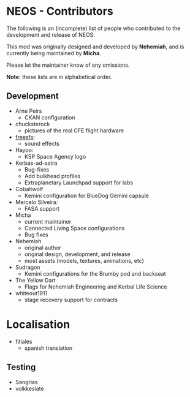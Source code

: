 # NEOS - Contributors
The following is an (incomplete) list of people who contributed to the development and release of NEOS.

This mod was originally designed and developed by **Nehemiah**, and is currently being maintained by **Micha**.

Please let the maintainer know of any omissions.

**Note:** these lists are in alphabetical order.

## Development
* Arne Peirs
  * CKAN configuration
* chucksterock
  * pictures of the real CFE flight hardware
* [freesfx][1]:
  * sound effects
* Hayoo:
  * KSP Space Agency logo
* Kerbas-ad-astra
  * Bug-fixes
  * Add bulkhead profiles
  * Extraplanetary Launchpad support for labs
* Cobaltwolf
  * Kemini configuration for BlueDog Gemini capsule
* Mercelo Silveira:
  * FASA support
* Micha
  * current maintainer
  * Connected Living Space configurations
  * Bug fixes
* Nehemiah
  * original author
  * original design, development, and release
  * most assets (models, textures, animations, etc)
* Sudragon
  * Kemini configurations for the Brumby pod and backseat
* The Yellow Dart
  * Flags for Nehemiah Engineering and Kerbal Life Science
* whiteout1911
  * stage recovery support for contracts

# Localisation
* fitiales
  * spanish translation

## Testing
* Sangrias
* volkkeslate

[1]: http://www.freesfx.co.uk/